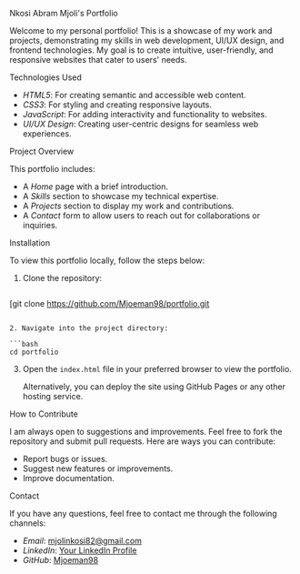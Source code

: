 Nkosi Abram Mjoli's Portfolio

Welcome to my personal portfolio! This is a showcase of my work and projects, demonstrating my skills in web development, UI/UX design, and frontend technologies. My goal is to create intuitive, user-friendly, and responsive websites that cater to users' needs.

Technologies Used

- *HTML5*: For creating semantic and accessible web content.
- *CSS3*: For styling and creating responsive layouts.
- *JavaScript*: For adding interactivity and functionality to websites.
- *UI/UX Design*: Creating user-centric designs for seamless web experiences.

Project Overview

This portfolio includes:
- A *Home* page with a brief introduction.
- A *Skills* section to showcase my technical expertise.
- A *Projects* section to display my work and contributions.
- A *Contact* form to allow users to reach out for collaborations or inquiries.

Installation

To view this portfolio locally, follow the steps below:

1. Clone the repository:

   ```bash
[git clone https://github.com/Mjoeman98/portfolio.git
   ```

2. Navigate into the project directory:

   ```bash
   cd portfolio
   ```

3. Open the `index.html` file in your preferred browser to view the portfolio.

   Alternatively, you can deploy the site using GitHub Pages or any other hosting service.

How to Contribute

I am always open to suggestions and improvements. Feel free to fork the repository and submit pull requests. Here are ways you can contribute:
- Report bugs or issues.
- Suggest new features or improvements.
- Improve documentation.

Contact

If you have any questions, feel free to contact me through the following channels:

- *Email*: mjolinkosi82@gmail.com
- *LinkedIn*: [Your LinkedIn Profile](https://www.linkedin.com/in/yourprofile)
- *GitHub*: [Mjoeman98](https://github.com/Mjoeman98)
